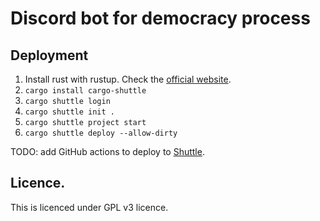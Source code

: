 # Discord bot for democracy process

## Deployment
1. Install rust with rustup. Check the [official website](https://rustup.rs).
2. `cargo install cargo-shuttle`
3. `cargo shuttle login`
4. `cargo shuttle init .`
5. `cargo shuttle project start`
6. `cargo shuttle deploy --allow-dirty`

TODO: add GitHub actions to deploy to [Shuttle](https:/www.shuttle.rs).

## Licence.
This is licenced under GPL v3 licence.
